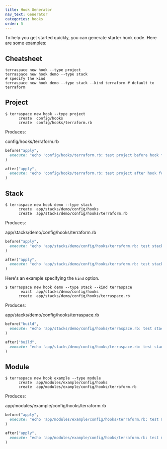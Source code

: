 ```yaml
---
title: Hook Generator
nav_text: Generator
categories: hooks
order: 5
---
```


To help you get started quickly, you can generate starter hook code. Here are some examples:

## Cheatsheet

    terraspace new hook --type project
    terraspace new hook demo --type stack
    # specify the kind
    terraspace new hook demo --type stack --kind terraform # default to terraform

## Project

    $ terraspace new hook --type project
          create  config/hooks
          create  config/hooks/terraform.rb

Produces:

config/hooks/terraform.rb

```ruby
before("apply",
  execute: "echo 'config/hooks/terraform.rb: test project before hook for terraform apply'",
)

after("apply",
  execute: "echo 'config/hooks/terraform.rb: test project after hook for terraform apply'"
)
```

## Stack

    $ terraspace new hook demo --type stack
          create  app/stacks/demo/config/hooks
          create  app/stacks/demo/config/hooks/terraform.rb

Produces:

app/stacks/demo/config/hooks/terraform.rb

```ruby
before("apply",
  execute: "echo 'app/stacks/demo/config/hooks/terraform.rb: test stack before hook for terraform apply'",
)

after("apply",
  execute: "echo 'app/stacks/demo/config/hooks/terraform.rb: test stack after hook for terraform apply'"
)
```

Here's an example specifying the `kind` option.

    $ terraspace new hook demo --type stack --kind terraspace
           exist  app/stacks/demo/config/hooks
          create  app/stacks/demo/config/hooks/terraspace.rb

Produces:

app/stacks/demo/config/hooks/terraspace.rb

```ruby
before("build",
  execute: "echo 'app/stacks/demo/config/hooks/terraspace.rb: test stack before hook for terraspace build'",
)

after("build",
  execute: "echo 'app/stacks/demo/config/hooks/terraspace.rb: test stack after hook for terraspace build'"
)
```

## Module

    $ terraspace new hook example --type module
          create  app/modules/example/config/hooks
          create  app/modules/example/config/hooks/terraform.rb


Produces:

app/modules/example/config/hooks/terraform.rb

```ruby
before("apply",
  execute: "echo 'app/modules/example/config/hooks/terraform.rb: test module before hook for terraform apply'",
)

after("apply",
  execute: "echo 'app/modules/example/config/hooks/terraform.rb: test module after hook for terraform apply'"
)
```
